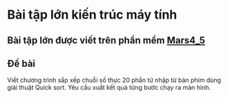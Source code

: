 # Bài tập lớn kiến trúc máy tính
## Bài tập lớn được viết trên phần mềm [Mars4_5](http://courses.missouristate.edu/KenVollmar/mars/)
## Đề bài
Viết chương trình sắp xếp chuỗi số thực 20 phần tử nhập từ bàn phím dùng giải thuật Quick sort. Yêu cầu xuất kết quả từng bước chạy ra màn hình.
